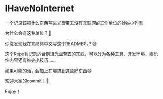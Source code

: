 # IHaveNoInternet

一个记录该把什么东西写进光盘带去没有互联网的工作单位的妙妙小列表

为什么会有这种单位？🤔

你没发现我在拿简体中文写这个README吗？😅

这个Repo将记录适合刻进光盘带去的东西，可以分为各种工具、开发环境、娱乐性内容还有妙妙小技巧......

如果可能的话，会加上在哪搞到这些好东西😋

欢迎大家的commit！🤗

Enjoy！
